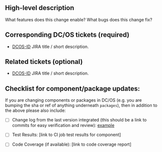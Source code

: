 ## High-level description

<!--

This template uses HTML comments for providing guidance. They are not visible in the PR output.

-->


What features does this change enable? What bugs does this change fix?


## Corresponding DC/OS tickets (required)

<!--

Please provide a list of JIRA tickets that this Pull Request acts upon. This section will be parsed, a comment will be added, and the FixVersion field of the JIRA will be set to DC/OS release version upon merged.
The FixVersion will correspond to the [fix_version_map](https://github.com/dcos/dcos/blob/master/mergebot-config.json#L30) of the mergebot-config.

These DC/OS JIRA tickets must be updated, in the moment this PR lands.

-->

  - [DCOS-ID](https://jira.mesosphere.com/browse/DCOS-<number>) JIRA title / short description.


## Related tickets (optional)

<!--

Other tickets related to this change. The JIRAs mentioned in this section will not be parsed, no comments be will added, fix version will not be updated.

Please keep the header '## Related tickets (Optional)' if you are adding optional tickets. The information below this header will be excluded from Mergebot parsing behavior for JIRA comment updates and fix version.

-->

  - [DCOS-ID](https://jira.mesosphere.com/browse/DCOS-<number>) JIRA title / short description.


## Checklist for component/package updates:

If you are changing components or packages in DC/OS (e.g. you are bumping the sha or ref of anything underneath `packages`), then in addition to the above please also include:

  - [ ] Change log from the last version integrated (this should be a link to commits for easy verification and review): [example](https://github.com/dcos/dcos-mesos-modules/compare/f6fa27d7c40f4207ba3bb2274e2cfe79b62a395a...6660b90fbbf69a15ef46d0184e36755881d6a5ae)
  - [ ] Test Results: [link to CI job test results for component]
  - [ ] Code Coverage (if available): [link to code coverage report]
  

<!--

**PLEASE FILL IN THE TEMPLATE ABOVE** / **DO NOT REMOVE ANY SECTIONS ABOVE THIS LINE**


## Instructions and review process

**What is the review process and when will my changes land?**

All PRs require approvals from any two users on the most recent commit. Any commits added to the pull request after approval will invalidate the approvals.

Reviewers should be:

* Developers who understand the code being modified.
* Developers responsible for code that interacts with or depends on the code being modified.

It is best to proactively ask for 2 reviews by @mentioning the candidate reviewers in the PR comments area. The responsibility is on the developer submitting the PR to follow-up with reviewers and make sure a PR is reviewed in a timely manner. 
Once a PR has **2 approvals**, **no red reviews**, and **all tests are green** it will be included in the next Merge Train.
-->

